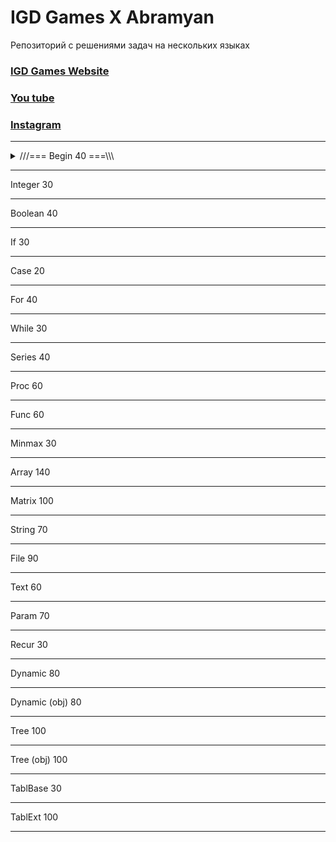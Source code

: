 # IGD Games X Abramyan
Репозиторий с решениями задач на нескольких языках

### [IGD Games Website](https://igd-games.website)
### [You tube ](https://www.youtube.com/@IGD_Games) 
### [Instagram](https://www.instagram.com/igd_games)

<hr>
<details>
  <summary>///=== Begin 40 ===\\\</summary>
    <details>
    <summary>===> 1 Begin</summary>
    <details>
      <summary>📃 Задания Ru</summary>
      <p>Условие задачи на русском языке.</p>
    </details>
    <details>
      <summary>📃 Tasks En</summary>
      <p>Task description in English.</p>
    </details>
    <details>
      <summary>C</summary>
     
  ```c
  print("IGD Games")
```
  </details>
  <details>
      <summary>C++</summary>
     
  ```c++
  No Code ヾ(≧▽≦*)o
```
  </details>
  <details>
      <summary>C#</summary>
     
  ```csharp
  No Code ヾ(≧▽≦*)o
```
  </details>
  <details>
      <summary>Java</summary>
     
  ```java
  No Code ヾ(≧▽≦*)o
```
  </details>
  <details>
      <summary>Python</summary>

  ```python
  print("IGD Games")
```
  </details>
  <details>
      <summary>Dart</summary>
     
  ```dart
  No Code ヾ(≧▽≦*)o
```
  </details>
  </details>
	<details>
    <summary>===> 2 Begin</summary>
    <details>
      <summary>📃 Задания Ru</summary>
      <p>Условие задачи на русском языке.</p>
    </details>
    <details>
      <summary>📃 Tasks En</summary>
      <p>Task description in English.</p>
    </details>
    <details>
      <summary>C</summary>
     
  ```c
  print("IGD Games")
```
  </details>
  <details>
      <summary>C++</summary>
     
  ```c++
  No Code ヾ(≧▽≦*)o
```
  </details>
  <details>
      <summary>C#</summary>
     
  ```csharp
  No Code ヾ(≧▽≦*)o
```
  </details>
  <details>
      <summary>Java</summary>
     
  ```java
  No Code ヾ(≧▽≦*)o
```
  </details>
  <details>
      <summary>Python</summary>

  ```python
  print("IGD Games")
```
  </details>
  <details>
      <summary>Dart</summary>
     
  ```dart
  No Code ヾ(≧▽≦*)o
```
  </details>
  </details>
  <details>
    <summary>===> 3 Begin</summary>
    <details>
      <summary>📃 Задания Ru</summary>
      <p>Условие задачи на русском языке.</p>
    </details>
    <details>
      <summary>📃 Tasks En</summary>
      <p>Task description in English.</p>
    </details>
    <details>
      <summary>C</summary>
     
  ```c
  print("IGD Games")
```
  </details>
  <details>
      <summary>C++</summary>
     
  ```c++
  No Code ヾ(≧▽≦*)o
```
  </details>
  <details>
      <summary>C#</summary>
     
  ```csharp
  No Code ヾ(≧▽≦*)o
```
  </details>
  <details>
      <summary>Java</summary>
     
  ```java
  No Code ヾ(≧▽≦*)o
```
  </details>
  <details>
      <summary>Python</summary>

  ```python
  print("IGD Games")
```
  </details>
  <details>
      <summary>Dart</summary>
     
  ```dart
  No Code ヾ(≧▽≦*)o
```
  </details>
  </details>
  <details>
    <summary>===> 4 Begin</summary>
    <details>
      <summary>📃 Задания Ru</summary>
      <p>Условие задачи на русском языке.</p>
    </details>
    <details>
      <summary>📃 Tasks En</summary>
      <p>Task description in English.</p>
    </details>
    <details>
      <summary>C</summary>
     
  ```c
  print("IGD Games")
```
  </details>
  <details>
      <summary>C++</summary>
     
  ```c++
  No Code ヾ(≧▽≦*)o
```
  </details>
  <details>
      <summary>C#</summary>
     
  ```csharp
  No Code ヾ(≧▽≦*)o
```
  </details>
  <details>
      <summary>Java</summary>
     
  ```java
  No Code ヾ(≧▽≦*)o
```
  </details>
  <details>
      <summary>Python</summary>

  ```python
  print("IGD Games")
```
  </details>
  <details>
      <summary>Dart</summary>
     
  ```dart
  No Code ヾ(≧▽≦*)o
```
  </details>
  </details>
  <details>
    <summary>===> 5 Begin</summary>
    <details>
      <summary>📃 Задания Ru</summary>
      <p>Условие задачи на русском языке.</p>
    </details>
    <details>
      <summary>📃 Tasks En</summary>
      <p>Task description in English.</p>
    </details>
    <details>
      <summary>C</summary>
     
  ```c
  print("IGD Games")
```
  </details>
  <details>
      <summary>C++</summary>
     
  ```c++
  No Code ヾ(≧▽≦*)o
```
  </details>
  <details>
      <summary>C#</summary>
     
  ```csharp
  No Code ヾ(≧▽≦*)o
```
  </details>
  <details>
      <summary>Java</summary>
     
  ```java
  No Code ヾ(≧▽≦*)o
```
  </details>
  <details>
      <summary>Python</summary>

  ```python
  print("IGD Games")
```
  </details>
  <details>
      <summary>Dart</summary>
     
  ```dart
  No Code ヾ(≧▽≦*)o
```
  </details>
  </details>
  <details>
    <summary>===> 6 Begin</summary>
    <details>
      <summary>📃 Задания Ru</summary>
      <p>Условие задачи на русском языке.</p>
    </details>
    <details>
      <summary>📃 Tasks En</summary>
      <p>Task description in English.</p>
    </details>
    <details>
      <summary>C</summary>
     
  ```c
  print("IGD Games")
```
  </details>
  <details>
      <summary>C++</summary>
     
  ```c++
  No Code ヾ(≧▽≦*)o
```
  </details>
  <details>
      <summary>C#</summary>
     
  ```csharp
  No Code ヾ(≧▽≦*)o
```
  </details>
  <details>
      <summary>Java</summary>
     
  ```java
  No Code ヾ(≧▽≦*)o
```
  </details>
  <details>
      <summary>Python</summary>

  ```python
  print("IGD Games")
```
  </details>
  <details>
      <summary>Dart</summary>
     
  ```dart
  No Code ヾ(≧▽≦*)o
```
  </details>
  </details>
  <details>
    <summary>===> 7 Begin</summary>
    <details>
      <summary>📃 Задания Ru</summary>
      <p>Условие задачи на русском языке.</p>
    </details>
    <details>
      <summary>📃 Tasks En</summary>
      <p>Task description in English.</p>
    </details>
    <details>
      <summary>C</summary>
     
  ```c
  print("IGD Games")
```
  </details>
  <details>
      <summary>C++</summary>
     
  ```c++
  No Code ヾ(≧▽≦*)o
```
  </details>
  <details>
      <summary>C#</summary>
     
  ```csharp
  No Code ヾ(≧▽≦*)o
```
  </details>
  <details>
      <summary>Java</summary>
     
  ```java
  No Code ヾ(≧▽≦*)o
```
  </details>
  <details>
      <summary>Python</summary>

  ```python
  print("IGD Games")
```
  </details>
  <details>
      <summary>Dart</summary>
     
  ```dart
  No Code ヾ(≧▽≦*)o
```
  </details>
  </details>
  <details>
    <summary>===> 8 Begin</summary>
    <details>
      <summary>📃 Задания Ru</summary>
      <p>Условие задачи на русском языке.</p>
    </details>
    <details>
      <summary>📃 Tasks En</summary>
      <p>Task description in English.</p>
    </details>
    <details>
      <summary>C</summary>
     
  ```c
  print("IGD Games")
```
  </details>
  <details>
      <summary>C++</summary>
     
  ```c++
  No Code ヾ(≧▽≦*)o
```
  </details>
  <details>
      <summary>C#</summary>
     
  ```csharp
  No Code ヾ(≧▽≦*)o
```
  </details>
  <details>
      <summary>Java</summary>
     
  ```java
  No Code ヾ(≧▽≦*)o
```
  </details>
  <details>
      <summary>Python</summary>

  ```python
  print("IGD Games")
```
  </details>
  <details>
      <summary>Dart</summary>
     
  ```dart
  No Code ヾ(≧▽≦*)o
```
  </details>
  </details>
  <details>
    <summary>===> 9 Begin</summary>
    <details>
      <summary>📃 Задания Ru</summary>
      <p>Условие задачи на русском языке.</p>
    </details>
    <details>
      <summary>📃 Tasks En</summary>
      <p>Task description in English.</p>
    </details>
    <details>
      <summary>C</summary>
     
  ```c
  print("IGD Games")
```
  </details>
  <details>
      <summary>C++</summary>
     
  ```c++
  No Code ヾ(≧▽≦*)o
```
  </details>
  <details>
      <summary>C#</summary>
     
  ```csharp
  No Code ヾ(≧▽≦*)o
```
  </details>
  <details>
      <summary>Java</summary>
     
  ```java
  No Code ヾ(≧▽≦*)o
```
  </details>
  <details>
      <summary>Python</summary>

  ```python
  print("IGD Games")
```
  </details>
  <details>
      <summary>Dart</summary>
     
  ```dart
  No Code ヾ(≧▽≦*)o
```
  </details>
  </details>
  <details>
    <summary>===> 10 Begin</summary>
    <details>
      <summary>📃 Задания Ru</summary>
      <p>Условие задачи на русском языке.</p>
    </details>
    <details>
      <summary>📃 Tasks En</summary>
      <p>Task description in English.</p>
    </details>
    <details>
      <summary>C</summary>
     
  ```c
  print("IGD Games")
```
  </details>
  <details>
      <summary>C++</summary>
     
  ```c++
  No Code ヾ(≧▽≦*)o
```
  </details>
  <details>
      <summary>C#</summary>
     
  ```csharp
  No Code ヾ(≧▽≦*)o
```
  </details>
  <details>
      <summary>Java</summary>
     
  ```java
  No Code ヾ(≧▽≦*)o
```
  </details>
  <details>
      <summary>Python</summary>

  ```python
  print("IGD Games")
```
  </details>
  <details>
      <summary>Dart</summary>
     
  ```dart
  No Code ヾ(≧▽≦*)o
```
  </details>
  </details>
  <details>
    <summary>===> 11 Begin</summary>
    <details>
      <summary>📃 Задания Ru</summary>
      <p>Условие задачи на русском языке.</p>
    </details>
    <details>
      <summary>📃 Tasks En</summary>
      <p>Task description in English.</p>
    </details>
    <details>
      <summary>C</summary>
     
  ```c
  print("IGD Games")
```
  </details>
  <details>
      <summary>C++</summary>
     
  ```c++
  No Code ヾ(≧▽≦*)o
```
  </details>
  <details>
      <summary>C#</summary>
     
  ```csharp
  No Code ヾ(≧▽≦*)o
```
  </details>
  <details>
      <summary>Java</summary>
     
  ```java
  No Code ヾ(≧▽≦*)o
```
  </details>
  <details>
      <summary>Python</summary>

  ```python
  print("IGD Games")
```
  </details>
  <details>
      <summary>Dart</summary>
     
  ```dart
  No Code ヾ(≧▽≦*)o
```
  </details>
  </details>
  <details>
    <summary>===> 12 Begin</summary>
    <details>
      <summary>📃 Задания Ru</summary>
      <p>Условие задачи на русском языке.</p>
    </details>
    <details>
      <summary>📃 Tasks En</summary>
      <p>Task description in English.</p>
    </details>
    <details>
      <summary>C</summary>
     
  ```c
  print("IGD Games")
```
  </details>
  <details>
      <summary>C++</summary>
     
  ```c++
  No Code ヾ(≧▽≦*)o
```
  </details>
  <details>
      <summary>C#</summary>
     
  ```csharp
  No Code ヾ(≧▽≦*)o
```
  </details>
  <details>
      <summary>Java</summary>
     
  ```java
  No Code ヾ(≧▽≦*)o
```
  </details>
  <details>
      <summary>Python</summary>

  ```python
  print("IGD Games")
```
  </details>
  <details>
      <summary>Dart</summary>
     
  ```dart
  No Code ヾ(≧▽≦*)o
```
  </details>
  </details>
  <details>
    <summary>===> 13 Begin</summary>
    <details>
      <summary>📃 Задания Ru</summary>
      <p>Условие задачи на русском языке.</p>
    </details>
    <details>
      <summary>📃 Tasks En</summary>
      <p>Task description in English.</p>
    </details>
    <details>
      <summary>C</summary>
     
  ```c
  print("IGD Games")
```
  </details>
  <details>
      <summary>C++</summary>
     
  ```c++
  No Code ヾ(≧▽≦*)o
```
  </details>
  <details>
      <summary>C#</summary>
     
  ```csharp
  No Code ヾ(≧▽≦*)o
```
  </details>
  <details>
      <summary>Java</summary>
     
  ```java
  No Code ヾ(≧▽≦*)o
```
  </details>
  <details>
      <summary>Python</summary>

  ```python
  print("IGD Games")
```
  </details>
  <details>
      <summary>Dart</summary>
     
  ```dart
  No Code ヾ(≧▽≦*)o
```
  </details>
  </details>
<details>
    <summary>===> 14 Begin</summary>
    <details>
      <summary>📃 Задания Ru</summary>
      <p>Условие задачи на русском языке.</p>
    </details>
    <details>
      <summary>📃 Tasks En</summary>
      <p>Task description in English.</p>
    </details>
    <details>
      <summary>C</summary>
     
  ```c
  print("IGD Games")
```
  </details>
  <details>
      <summary>C++</summary>
     
  ```c++
  No Code ヾ(≧▽≦*)o
```
  </details>
  <details>
      <summary>C#</summary>
     
  ```csharp
  No Code ヾ(≧▽≦*)o
```
  </details>
  <details>
      <summary>Java</summary>
     
  ```java
  No Code ヾ(≧▽≦*)o
```
  </details>
  <details>
      <summary>Python</summary>

  ```python
  print("IGD Games")
```
  </details>
  <details>
      <summary>Dart</summary>
     
  ```dart
  No Code ヾ(≧▽≦*)o
```
  </details>
  </details>
<details>
    <summary>===> 15 Begin</summary>
    <details>
      <summary>📃 Задания Ru</summary>
      <p>Условие задачи на русском языке.</p>
    </details>
    <details>
      <summary>📃 Tasks En</summary>
      <p>Task description in English.</p>
    </details>
    <details>
      <summary>C</summary>
     
  ```c
  print("IGD Games")
```
  </details>
  <details>
      <summary>C++</summary>
     
  ```c++
  No Code ヾ(≧▽≦*)o
```
  </details>
  <details>
      <summary>C#</summary>
     
  ```csharp
  No Code ヾ(≧▽≦*)o
```
  </details>
  <details>
      <summary>Java</summary>
     
  ```java
  No Code ヾ(≧▽≦*)o
```
  </details>
  <details>
      <summary>Python</summary>

  ```python
  print("IGD Games")
```
  </details>
  <details>
      <summary>Dart</summary>
     
  ```dart
  No Code ヾ(≧▽≦*)o
```
  </details>
  </details>
<details>
    <summary>===> 16 Begin</summary>
    <details>
      <summary>📃 Задания Ru</summary>
      <p>Условие задачи на русском языке.</p>
    </details>
    <details>
      <summary>📃 Tasks En</summary>
      <p>Task description in English.</p>
    </details>
    <details>
      <summary>C</summary>
     
  ```c
  print("IGD Games")
```
  </details>
  <details>
      <summary>C++</summary>
     
  ```c++
  No Code ヾ(≧▽≦*)o
```
  </details>
  <details>
      <summary>C#</summary>
     
  ```csharp
  No Code ヾ(≧▽≦*)o
```
  </details>
  <details>
      <summary>Java</summary>
     
  ```java
  No Code ヾ(≧▽≦*)o
```
  </details>
  <details>
      <summary>Python</summary>

  ```python
  print("IGD Games")
```
  </details>
  <details>
      <summary>Dart</summary>
     
  ```dart
  No Code ヾ(≧▽≦*)o
```
  </details>
  </details><details>
    <summary>===> 17 Begin</summary>
    <details>
      <summary>📃 Задания Ru</summary>
      <p>Условие задачи на русском языке.</p>
    </details>
    <details>
      <summary>📃 Tasks En</summary>
      <p>Task description in English.</p>
    </details>
    <details>
      <summary>C</summary>
     
  ```c
  print("IGD Games")
```
  </details>
  <details>
      <summary>C++</summary>
     
  ```c++
  No Code ヾ(≧▽≦*)o
```
  </details>
  <details>
      <summary>C#</summary>
     
  ```csharp
  No Code ヾ(≧▽≦*)o
```
  </details>
  <details>
      <summary>Java</summary>
     
  ```java
  No Code ヾ(≧▽≦*)o
```
  </details>
  <details>
      <summary>Python</summary>

  ```python
  print("IGD Games")
```
  </details>
  <details>
      <summary>Dart</summary>
     
  ```dart
  No Code ヾ(≧▽≦*)o
```
  </details>
  </details>
<details>
    <summary>===> 18 Begin</summary>
    <details>
      <summary>📃 Задания Ru</summary>
      <p>Условие задачи на русском языке.</p>
    </details>
    <details>
      <summary>📃 Tasks En</summary>
      <p>Task description in English.</p>
    </details>
    <details>
      <summary>C</summary>
     
  ```c
  print("IGD Games")
```
  </details>
  <details>
      <summary>C++</summary>
     
  ```c++
  No Code ヾ(≧▽≦*)o
```
  </details>
  <details>
      <summary>C#</summary>
     
  ```csharp
  No Code ヾ(≧▽≦*)o
```
  </details>
  <details>
      <summary>Java</summary>
     
  ```java
  No Code ヾ(≧▽≦*)o
```
  </details>
  <details>
      <summary>Python</summary>

  ```python
  print("IGD Games")
```
  </details>
  <details>
      <summary>Dart</summary>
     
  ```dart
  No Code ヾ(≧▽≦*)o
```
  </details>
  </details>
<details>
    <summary>===> 19 Begin</summary>
    <details>
      <summary>📃 Задания Ru</summary>
      <p>Условие задачи на русском языке.</p>
    </details>
    <details>
      <summary>📃 Tasks En</summary>
      <p>Task description in English.</p>
    </details>
    <details>
      <summary>C</summary>
     
  ```c
  print("IGD Games")
```
  </details>
  <details>
      <summary>C++</summary>
     
  ```c++
  No Code ヾ(≧▽≦*)o
```
  </details>
  <details>
      <summary>C#</summary>
     
  ```csharp
  No Code ヾ(≧▽≦*)o
```
  </details>
  <details>
      <summary>Java</summary>
     
  ```java
  No Code ヾ(≧▽≦*)o
```
  </details>
  <details>
      <summary>Python</summary>

  ```python
  print("IGD Games")
```
  </details>
  <details>
      <summary>Dart</summary>
     
  ```dart
  No Code ヾ(≧▽≦*)o
```
  </details>
  </details>
<details>
    <summary>===> 20 Begin</summary>
    <details>
      <summary>📃 Задания Ru</summary>
      <p>Условие задачи на русском языке.</p>
    </details>
    <details>
      <summary>📃 Tasks En</summary>
      <p>Task description in English.</p>
    </details>
    <details>
      <summary>C</summary>
     
  ```c
  print("IGD Games")
```
  </details>
  <details>
      <summary>C++</summary>
     
  ```c++
  No Code ヾ(≧▽≦*)o
```
  </details>
  <details>
      <summary>C#</summary>
     
  ```csharp
  No Code ヾ(≧▽≦*)o
```
  </details>
  <details>
      <summary>Java</summary>
     
  ```java
  No Code ヾ(≧▽≦*)o
```
  </details>
  <details>
      <summary>Python</summary>

  ```python
  print("IGD Games")
```
  </details>
  <details>
      <summary>Dart</summary>
     
  ```dart
  No Code ヾ(≧▽≦*)o
```
  </details>
  </details>
<details>
    <summary>===> 21 Begin</summary>
    <details>
      <summary>📃 Задания Ru</summary>
      <p>Условие задачи на русском языке.</p>
    </details>
    <details>
      <summary>📃 Tasks En</summary>
      <p>Task description in English.</p>
    </details>
    <details>
      <summary>C</summary>
     
  ```c
  print("IGD Games")
```
  </details>
  <details>
      <summary>C++</summary>
     
  ```c++
  No Code ヾ(≧▽≦*)o
```
  </details>
  <details>
      <summary>C#</summary>
     
  ```csharp
  No Code ヾ(≧▽≦*)o
```
  </details>
  <details>
      <summary>Java</summary>
     
  ```java
  No Code ヾ(≧▽≦*)o
```
  </details>
  <details>
      <summary>Python</summary>

  ```python
  print("IGD Games")
```
  </details>
  <details>
      <summary>Dart</summary>
     
  ```dart
  No Code ヾ(≧▽≦*)o
```
  </details>
  </details>
<details>
    <summary>===> 22 Begin</summary>
    <details>
      <summary>📃 Задания Ru</summary>
      <p>Условие задачи на русском языке.</p>
    </details>
    <details>
      <summary>📃 Tasks En</summary>
      <p>Task description in English.</p>
    </details>
    <details>
      <summary>C</summary>
     
  ```c
  print("IGD Games")
```
  </details>
  <details>
      <summary>C++</summary>
     
  ```c++
  No Code ヾ(≧▽≦*)o
```
  </details>
  <details>
      <summary>C#</summary>
     
  ```csharp
  No Code ヾ(≧▽≦*)o
```
  </details>
  <details>
      <summary>Java</summary>
     
  ```java
  No Code ヾ(≧▽≦*)o
```
  </details>
  <details>
      <summary>Python</summary>

  ```python
  print("IGD Games")
```
  </details>
  <details>
      <summary>Dart</summary>
     
  ```dart
  No Code ヾ(≧▽≦*)o
```
  </details>
  </details>
<details>
    <summary>===> 23 Begin</summary>
    <details>
      <summary>📃 Задания Ru</summary>
      <p>Условие задачи на русском языке.</p>
    </details>
    <details>
      <summary>📃 Tasks En</summary>
      <p>Task description in English.</p>
    </details>
    <details>
      <summary>C</summary>
     
  ```c
  print("IGD Games")
```
  </details>
  <details>
      <summary>C++</summary>
     
  ```c++
  No Code ヾ(≧▽≦*)o
```
  </details>
  <details>
      <summary>C#</summary>
     
  ```csharp
  No Code ヾ(≧▽≦*)o
```
  </details>
  <details>
      <summary>Java</summary>
     
  ```java
  No Code ヾ(≧▽≦*)o
```
  </details>
  <details>
      <summary>Python</summary>

  ```python
  print("IGD Games")
```
  </details>
  <details>
      <summary>Dart</summary>
     
  ```dart
  No Code ヾ(≧▽≦*)o
```
  </details>
  </details>
<details>
    <summary>===> 24 Begin</summary>
    <details>
      <summary>📃 Задания Ru</summary>
      <p>Условие задачи на русском языке.</p>
    </details>
    <details>
      <summary>📃 Tasks En</summary>
      <p>Task description in English.</p>
    </details>
    <details>
      <summary>C</summary>
     
  ```c
  print("IGD Games")
```
  </details>
  <details>
      <summary>C++</summary>
     
  ```c++
  No Code ヾ(≧▽≦*)o
```
  </details>
  <details>
      <summary>C#</summary>
     
  ```csharp
  No Code ヾ(≧▽≦*)o
```
  </details>
  <details>
      <summary>Java</summary>
     
  ```java
  No Code ヾ(≧▽≦*)o
```
  </details>
  <details>
      <summary>Python</summary>

  ```python
  print("IGD Games")
```
  </details>
  <details>
      <summary>Dart</summary>
     
  ```dart
  No Code ヾ(≧▽≦*)o
```
  </details>
  </details>
  <details>
    <summary>===> 25 Begin</summary>
    <details>
      <summary>📃 Задания Ru</summary>
      <p>Условие задачи на русском языке.</p>
    </details>
    <details>
      <summary>📃 Tasks En</summary>
      <p>Task description in English.</p>
    </details>
    <details>
      <summary>C</summary>
     
  ```c
  print("IGD Games")
```
  </details>
  <details>
      <summary>C++</summary>
     
  ```c++
  No Code ヾ(≧▽≦*)o
```
  </details>
  <details>
      <summary>C#</summary>
     
  ```csharp
  No Code ヾ(≧▽≦*)o
```
  </details>
  <details>
      <summary>Java</summary>
     
  ```java
  No Code ヾ(≧▽≦*)o
```
  </details>
  <details>
      <summary>Python</summary>

  ```python
  print("IGD Games")
```
  </details>
  <details>
      <summary>Dart</summary>
     
  ```dart
  No Code ヾ(≧▽≦*)o
```
  </details>
  </details>
<details>
    <summary>===> 26 Begin</summary>
    <details>
      <summary>📃 Задания Ru</summary>
      <p>Условие задачи на русском языке.</p>
    </details>
    <details>
      <summary>📃 Tasks En</summary>
      <p>Task description in English.</p>
    </details>
    <details>
      <summary>C</summary>
     
  ```c
  print("IGD Games")
```
  </details>
  <details>
      <summary>C++</summary>
     
  ```c++
  No Code ヾ(≧▽≦*)o
```
  </details>
  <details>
      <summary>C#</summary>
     
  ```csharp
  No Code ヾ(≧▽≦*)o
```
  </details>
  <details>
      <summary>Java</summary>
     
  ```java
  No Code ヾ(≧▽≦*)o
```
  </details>
  <details>
      <summary>Python</summary>

  ```python
  print("IGD Games")
```
  </details>
  <details>
      <summary>Dart</summary>
     
  ```dart
  No Code ヾ(≧▽≦*)o
```
  </details>
  </details>
<details>
    <summary>===> 27 Begin</summary>
    <details>
      <summary>📃 Задания Ru</summary>
      <p>Условие задачи на русском языке.</p>
    </details>
    <details>
      <summary>📃 Tasks En</summary>
      <p>Task description in English.</p>
    </details>
    <details>
      <summary>C</summary>
     
  ```c
  print("IGD Games")
```
  </details>
  <details>
      <summary>C++</summary>
     
  ```c++
  No Code ヾ(≧▽≦*)o
```
  </details>
  <details>
      <summary>C#</summary>
     
  ```csharp
  No Code ヾ(≧▽≦*)o
```
  </details>
  <details>
      <summary>Java</summary>
     
  ```java
  No Code ヾ(≧▽≦*)o
```
  </details>
  <details>
      <summary>Python</summary>

  ```python
  print("IGD Games")
```
  </details>
  <details>
      <summary>Dart</summary>
     
  ```dart
  No Code ヾ(≧▽≦*)o
```
  </details>
  </details>
<details>
    <summary>===> 28 Begin</summary>
    <details>
      <summary>📃 Задания Ru</summary>
      <p>Условие задачи на русском языке.</p>
    </details>
    <details>
      <summary>📃 Tasks En</summary>
      <p>Task description in English.</p>
    </details>
    <details>
      <summary>C</summary>
     
  ```c
  print("IGD Games")
```
  </details>
  <details>
      <summary>C++</summary>
     
  ```c++
  No Code ヾ(≧▽≦*)o
```
  </details>
  <details>
      <summary>C#</summary>
     
  ```csharp
  No Code ヾ(≧▽≦*)o
```
  </details>
  <details>
      <summary>Java</summary>
     
  ```java
  No Code ヾ(≧▽≦*)o
```
  </details>
  <details>
      <summary>Python</summary>

  ```python
  print("IGD Games")
```
  </details>
  <details>
      <summary>Dart</summary>
     
  ```dart
  No Code ヾ(≧▽≦*)o
```
  </details>
  </details><details>
    <summary>===> 29 Begin</summary>
    <details>
      <summary>📃 Задания Ru</summary>
      <p>Условие задачи на русском языке.</p>
    </details>
    <details>
      <summary>📃 Tasks En</summary>
      <p>Task description in English.</p>
    </details>
    <details>
      <summary>C</summary>
     
  ```c
  print("IGD Games")
```
  </details>
  <details>
      <summary>C++</summary>
     
  ```c++
  No Code ヾ(≧▽≦*)o
```
  </details>
  <details>
      <summary>C#</summary>
     
  ```csharp
  No Code ヾ(≧▽≦*)o
```
  </details>
  <details>
      <summary>Java</summary>
     
  ```java
  No Code ヾ(≧▽≦*)o
```
  </details>
  <details>
      <summary>Python</summary>

  ```python
  print("IGD Games")
```
  </details>
  <details>
      <summary>Dart</summary>
     
  ```dart
  No Code ヾ(≧▽≦*)o
```
  </details>
  </details>
<details>
    <summary>===> 30 Begin</summary>
    <details>
      <summary>📃 Задания Ru</summary>
      <p>Условие задачи на русском языке.</p>
    </details>
    <details>
      <summary>📃 Tasks En</summary>
      <p>Task description in English.</p>
    </details>
    <details>
      <summary>C</summary>
     
  ```c
  print("IGD Games")
```
  </details>
  <details>
      <summary>C++</summary>
     
  ```c++
  No Code ヾ(≧▽≦*)o
```
  </details>
  <details>
      <summary>C#</summary>
     
  ```csharp
  No Code ヾ(≧▽≦*)o
```
  </details>
  <details>
      <summary>Java</summary>
     
  ```java
  No Code ヾ(≧▽≦*)o
```
  </details>
  <details>
      <summary>Python</summary>

  ```python
  print("IGD Games")
```
  </details>
  <details>
      <summary>Dart</summary>
     
  ```dart
  No Code ヾ(≧▽≦*)o
```
  </details>
  </details>
<details>
    <summary>===> 31 Begin</summary>
    <details>
      <summary>📃 Задания Ru</summary>
      <p>Условие задачи на русском языке.</p>
    </details>
    <details>
      <summary>📃 Tasks En</summary>
      <p>Task description in English.</p>
    </details>
    <details>
      <summary>C</summary>
     
  ```c
  print("IGD Games")
```
  </details>
  <details>
      <summary>C++</summary>
     
  ```c++
  No Code ヾ(≧▽≦*)o
```
  </details>
  <details>
      <summary>C#</summary>
     
  ```csharp
  No Code ヾ(≧▽≦*)o
```
  </details>
  <details>
      <summary>Java</summary>
     
  ```java
  No Code ヾ(≧▽≦*)o
```
  </details>
  <details>
      <summary>Python</summary>

  ```python
  print("IGD Games")
```
  </details>
  <details>
      <summary>Dart</summary>
     
  ```dart
  No Code ヾ(≧▽≦*)o
```
  </details>
  </details>
<details>
    <summary>===> 32 Begin</summary>
    <details>
      <summary>📃 Задания Ru</summary>
      <p>Условие задачи на русском языке.</p>
    </details>
    <details>
      <summary>📃 Tasks En</summary>
      <p>Task description in English.</p>
    </details>
    <details>
      <summary>C</summary>
     
  ```c
  print("IGD Games")
```
  </details>
  <details>
      <summary>C++</summary>
     
  ```c++
  No Code ヾ(≧▽≦*)o
```
  </details>
  <details>
      <summary>C#</summary>
     
  ```csharp
  No Code ヾ(≧▽≦*)o
```
  </details>
  <details>
      <summary>Java</summary>
     
  ```java
  No Code ヾ(≧▽≦*)o
```
  </details>
  <details>
      <summary>Python</summary>

  ```python
  print("IGD Games")
```
  </details>
  <details>
      <summary>Dart</summary>
     
  ```dart
  No Code ヾ(≧▽≦*)o
```
  </details>
  </details>
<details>
    <summary>===> 33 Begin</summary>
    <details>
      <summary>📃 Задания Ru</summary>
      <p>Условие задачи на русском языке.</p>
    </details>
    <details>
      <summary>📃 Tasks En</summary>
      <p>Task description in English.</p>
    </details>
    <details>
      <summary>C</summary>
     
  ```c
  print("IGD Games")
```
  </details>
  <details>
      <summary>C++</summary>
     
  ```c++
  No Code ヾ(≧▽≦*)o
```
  </details>
  <details>
      <summary>C#</summary>
     
  ```csharp
  No Code ヾ(≧▽≦*)o
```
  </details>
  <details>
      <summary>Java</summary>
     
  ```java
  No Code ヾ(≧▽≦*)o
```
  </details>
  <details>
      <summary>Python</summary>

  ```python
  print("IGD Games")
```
  </details>
  <details>
      <summary>Dart</summary>
     
  ```dart
  No Code ヾ(≧▽≦*)o
```
  </details>
  </details>
<details>
    <summary>===> 34 Begin</summary>
    <details>
      <summary>📃 Задания Ru</summary>
      <p>Условие задачи на русском языке.</p>
    </details>
    <details>
      <summary>📃 Tasks En</summary>
      <p>Task description in English.</p>
    </details>
    <details>
      <summary>C</summary>
     
  ```c
  print("IGD Games")
```
  </details>
  <details>
      <summary>C++</summary>
     
  ```c++
  No Code ヾ(≧▽≦*)o
```
  </details>
  <details>
      <summary>C#</summary>
     
  ```csharp
  No Code ヾ(≧▽≦*)o
```
  </details>
  <details>
      <summary>Java</summary>
     
  ```java
  No Code ヾ(≧▽≦*)o
```
  </details>
  <details>
      <summary>Python</summary>

  ```python
  print("IGD Games")
```
  </details>
  <details>
      <summary>Dart</summary>
     
  ```dart
  No Code ヾ(≧▽≦*)o
```
  </details>
  </details>
<details>
    <summary>===> 35 Begin</summary>
    <details>
      <summary>📃 Задания Ru</summary>
      <p>Условие задачи на русском языке.</p>
    </details>
    <details>
      <summary>📃 Tasks En</summary>
      <p>Task description in English.</p>
    </details>
    <details>
      <summary>C</summary>
     
  ```c
  print("IGD Games")
```
  </details>
  <details>
      <summary>C++</summary>
     
  ```c++
  No Code ヾ(≧▽≦*)o
```
  </details>
  <details>
      <summary>C#</summary>
     
  ```csharp
  No Code ヾ(≧▽≦*)o
```
  </details>
  <details>
      <summary>Java</summary>
     
  ```java
  No Code ヾ(≧▽≦*)o
```
  </details>
  <details>
      <summary>Python</summary>

  ```python
  print("IGD Games")
```
  </details>
  <details>
      <summary>Dart</summary>
     
  ```dart
  No Code ヾ(≧▽≦*)o
```
  </details>
  </details>
<details>
    <summary>===> 36 Begin</summary>
    <details>
      <summary>📃 Задания Ru</summary>
      <p>Условие задачи на русском языке.</p>
    </details>
    <details>
      <summary>📃 Tasks En</summary>
      <p>Task description in English.</p>
    </details>
    <details>
      <summary>C</summary>
     
  ```c
  print("IGD Games")
```
  </details>
  <details>
      <summary>C++</summary>
     
  ```c++
  No Code ヾ(≧▽≦*)o
```
  </details>
  <details>
      <summary>C#</summary>
     
  ```csharp
  No Code ヾ(≧▽≦*)o
```
  </details>
  <details>
      <summary>Java</summary>
     
  ```java
  No Code ヾ(≧▽≦*)o
```
  </details>
  <details>
      <summary>Python</summary>

  ```python
  print("IGD Games")
```
  </details>
  <details>
      <summary>Dart</summary>
     
  ```dart
  No Code ヾ(≧▽≦*)o
```
  </details>
  </details>
  <details>
    <summary>===> 37 Begin</summary>
    <details>
      <summary>📃 Задания Ru</summary>
      <p>Условие задачи на русском языке.</p>
    </details>
    <details>
      <summary>📃 Tasks En</summary>
      <p>Task description in English.</p>
    </details>
    <details>
      <summary>C</summary>
     
  ```c
  print("IGD Games")
```
  </details>
  <details>
      <summary>C++</summary>
     
  ```c++
  No Code ヾ(≧▽≦*)o
```
  </details>
  <details>
      <summary>C#</summary>
     
  ```csharp
  No Code ヾ(≧▽≦*)o
```
  </details>
  <details>
      <summary>Java</summary>
     
  ```java
  No Code ヾ(≧▽≦*)o
```
  </details>
  <details>
      <summary>Python</summary>

  ```python
  print("IGD Games")
```
  </details>
  <details>
      <summary>Dart</summary>
     
  ```dart
  No Code ヾ(≧▽≦*)o
```
  </details>
  </details>
<details>
    <summary>===> 38 Begin</summary>
    <details>
      <summary>📃 Задания Ru</summary>
      <p>Условие задачи на русском языке.</p>
    </details>
    <details>
      <summary>📃 Tasks En</summary>
      <p>Task description in English.</p>
    </details>
    <details>
      <summary>C</summary>
     
  ```c
  print("IGD Games")
```
  </details>
  <details>
      <summary>C++</summary>
     
  ```c++
  No Code ヾ(≧▽≦*)o
```
  </details>
  <details>
      <summary>C#</summary>
     
  ```csharp
  No Code ヾ(≧▽≦*)o
```
  </details>
  <details>
      <summary>Java</summary>
     
  ```java
  No Code ヾ(≧▽≦*)o
```
  </details>
  <details>
      <summary>Python</summary>

  ```python
  print("IGD Games")
```
  </details>
  <details>
      <summary>Dart</summary>
     
  ```dart
  No Code ヾ(≧▽≦*)o
```
  </details>
  </details>
<details>
    <summary>===> 39 Begin</summary>
    <details>
      <summary>📃 Задания Ru</summary>
      <p>Условие задачи на русском языке.</p>
    </details>
    <details>
      <summary>📃 Tasks En</summary>
      <p>Task description in English.</p>
    </details>
    <details>
      <summary>C</summary>
     
  ```c
  print("IGD Games")
```
  </details>
  <details>
      <summary>C++</summary>
     
  ```c++
  No Code ヾ(≧▽≦*)o
```
  </details>
  <details>
      <summary>C#</summary>
     
  ```csharp
  No Code ヾ(≧▽≦*)o
```
  </details>
  <details>
      <summary>Java</summary>
     
  ```java
  No Code ヾ(≧▽≦*)o
```
  </details>
  <details>
      <summary>Python</summary>

  ```python
  print("IGD Games")
```
  </details>
  <details>
      <summary>Dart</summary>
     
  ```dart
  No Code ヾ(≧▽≦*)o
```
  </details>
  </details>
<details>
    <summary>===> 40 Begin</summary>
    <details>
      <summary>📃 Задания Ru</summary>
      <p>Условие задачи на русском языке.</p>
    </details>
    <details>
      <summary>📃 Tasks En</summary>
      <p>Task description in English.</p>
    </details>
    <details>
      <summary>C</summary>
     
  ```c
  print("IGD Games")
```
  </details>
  <details>
      <summary>C++</summary>
     
  ```c++
  No Code ヾ(≧▽≦*)o
```
  </details>
  <details>
      <summary>C#</summary>
     
  ```csharp
  No Code ヾ(≧▽≦*)o
```
  </details>
  <details>
      <summary>Java</summary>
     
  ```java
  No Code ヾ(≧▽≦*)o
```
  </details>
  <details>
      <summary>Python</summary>

  ```python
  print("IGD Games")
```
  </details>
  <details>
      <summary>Dart</summary>
     
  ```dart
  No Code ヾ(≧▽≦*)o
```
  </details>
  </details>
</details>
<hr>
      
 Integer 30
 <hr>
 Boolean 40
 <hr>
 If 30
 <hr>
 Case 20
 <hr>
 For 40
 <hr>
 While 30
 <hr>
 Series 40
 <hr>
 Proc 60
 <hr>
 Func 60
 <hr>
 Minmax 30
 <hr>
 Array 140
 <hr>
 Matrix 100
 <hr>
 String 70
 <hr>
 File 90
 <hr>
 Text 60
 <hr>
 Param 70
 <hr>
 Recur 30
 <hr>
 Dynamic 80
 <hr>
 Dynamic (obj) 80
 <hr>
 Tree 100
 <hr>
 Tree (obj) 100
 <hr>
 TablBase 30
 <hr>
 TablExt 100
 <hr>
